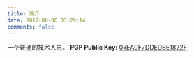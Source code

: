 ```yaml
---
title: 简介
date: 2017-06-06 03:29:14
comments: false
---
```


一个普通的技术人员。
**PGP Public Key:** [0xEA0F7DDEDBE1822F](https://gnupg.pub/pks/lookup?op=get&search=0xEA0F7DDEDBE1822F)
